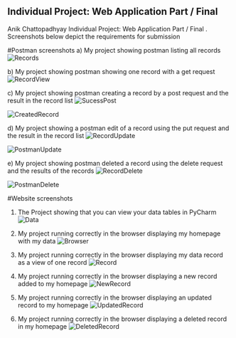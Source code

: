 ## Individual Project: Web Application Part / Final

Anik Chattopadhyay Individual Project: Web Application Part / Final . Screenshots below depict the requirements for submission 

#Postman screenshots 
a) My project showing postman listing all records
![Records](/screenshots/postman_records.PNG)

b) My project showing postman showing one record with a get request 
![RecordView](/screenshots/postman_one_record.PNG)

c) My project showing postman creating a record by a post request and the result in the record list 
![SucessPost](/screenshots/sucess_post.PNG)

![CreatedRecord](/screenshots/record_created.PNG)

d) My project showing a postman edit of a record using the put request and the result in the record list 
![RecordUpdate](/screenshots/record_updated.PNG)

![PostmanUpdate](/screenshots/updated_postman_record.PNG)

e) My project showing postman deleted a record using the delete request and the results of the records 
![RecordDelete](/screenshots/deleted_records.PNG)

![PostmanDelete](/screenshots/deleting_record.PNG)

#Website screenshots
1) The Project showing that you can view your data tables in PyCharm 
![Data](/screenshots/database.PNG)
   
2) My project running correctly in the browser displaying my homepage with my data 
![Browser](/screenshots/homebrowser.PNG)
   
3) My project running correctly in the browser displaying my data record as a view of one record 
![Record](/screenshots/record.PNG)
   
4) My project running correctly in the browser displaying a new record added to my homepage 
![NewRecord](/screenshots/newrecord.PNG)
   
5) My project running correctly in the browser displaying an updated record to my homepage
![UpdatedRecord](/screenshots/updatedrecord.PNG)
   
6) My project running correctly in the browser displaying a deleted record in my homepage
![DeletedRecord](/screenshots/deletedrecord.PNG)